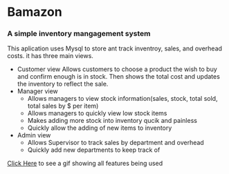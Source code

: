 # **Bamazon**
### A simple inventory mangagement system

This aplication uses Mysql to store ant track inventroy, sales, and overhead costs.
it has three main views.

* Customer view
Allows customers to choose a product the wish to buy and confirm enough is in stock.
Then shows the total cost and updates the inventory to reflect the sale.
* Manager view
  * Allows managers to view stock information(sales, stock, total sold, total sales by $ per item)
  * Allows managers to quickly view low stock items
  * Makes adding more stock into inventory qucik and painless
  * Quickly allow the adding of new items to inventory
* Admin view
  * Allows Supervisor to track sales by department and overhead
  * Quickly add new departments to keep track of

[Click Here](http://i.imgur.com/HEBdKyH.gifv) to see a gif showing all features being used